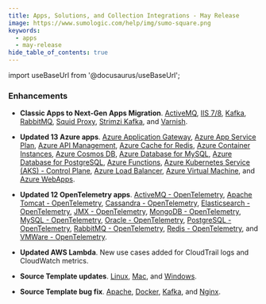 ```yaml
---
title: Apps, Solutions, and Collection Integrations - May Release 
image: https://www.sumologic.com/help/img/sumo-square.png
keywords:
  - apps
  - may-release
hide_table_of_contents: true    
---
```


import useBaseUrl from '@docusaurus/useBaseUrl';

### Enhancements

- **Classic Apps to Next-Gen Apps Migration**. [ActiveMQ](/docs/integrations/containers-orchestration/activemq/), [IIS 7/8](/docs/integrations/microsoft-azure/iis-7/), [Kafka](/docs/integrations/containers-orchestration/kafka/), [RabbitMQ](/docs/integrations/containers-orchestration/rabbitmq/), [Squid Proxy](/docs/integrations/web-servers/squid-proxy/), [Strimzi Kafka](/docs/integrations/containers-orchestration/strimzi-kafka/), and [Varnish](/docs/integrations/web-servers/varnish/).

- **Updated 13 Azure apps**. [Azure Application Gateway](/docs/integrations/microsoft-azure/azure-application-gateway/), [Azure App Service Plan](/docs/integrations/microsoft-azure/azure-app-service-plan/), [Azure API Management](/docs/integrations/microsoft-azure/azure-api-management/), [Azure Cache for Redis](/docs/integrations/microsoft-azure/azure-cache-for-redis/), [Azure Container Instances](/docs/integrations/microsoft-azure/azure-container-instances/), [Azure Cosmos DB](/docs/integrations/microsoft-azure/azure-cosmos-db/), [Azure Database for MySQL](/docs/integrations/microsoft-azure/azure-database-for-mysql/), [Azure Database for PostgreSQL](/docs/integrations/microsoft-azure/azure-database-for-postgresql/), [Azure Functions](/docs/integrations/microsoft-azure/azure-functions/), [Azure Kubernetes Service (AKS) - Control Plane](/docs/integrations/microsoft-azure/kubernetes/), [Azure Load Balancer](/docs/integrations/microsoft-azure/azure-load-balancer/), [Azure Virtual Machine](/docs/integrations/microsoft-azure/azure-virtual-machine/), and [Azure WebApps](/docs/integrations/microsoft-azure/web-apps/).

- **Updated 12 OpenTelemetry apps**. [ActiveMQ - OpenTelemetry](/docs/integrations/containers-orchestration/opentelemetry/activemq-opentelemetry/), [Apache Tomcat - OpenTelemetry](/docs/integrations/web-servers/opentelemetry/apache-tomcat-opentelemetry/), [Cassandra - OpenTelemetry](/docs/integrations/databases/opentelemetry/cassandra-opentelemetry/), [Elasticsearch - OpenTelemetry](/docs/integrations/databases/opentelemetry/elasticsearch-opentelemetry/), [JMX - OpenTelemetry](/docs/integrations/app-development/opentelemetry/jmx-opentelemetry/), [MongoDB - OpenTelemetry](/docs/integrations/databases/opentelemetry/mongodb-opentelemetry/), [MySQL - OpenTelemetry](/docs/integrations/databases/opentelemetry/mysql-opentelemetry/), [Oracle - OpenTelemetry](/docs/integrations/databases/opentelemetry/oracle-opentelemetry/), [PostgreSQL - OpenTelemetry](/docs/integrations/databases/opentelemetry/postgresql-opentelemetry/), [RabbitMQ - OpenTelemetry](/docs/integrations/containers-orchestration/opentelemetry/rabbitmq-opentelemetry/), [Redis - OpenTelemetry](/docs/integrations/databases/opentelemetry/redis-opentelemetry/), and [VMWare - OpenTelemetry](/docs/integrations/containers-orchestration/opentelemetry/vmware-opentelemetry/).

- **Updated AWS Lambda**. New use cases added for CloudTrail logs and CloudWatch metrics.

- **Source Template updates**. [Linux](/docs/send-data/opentelemetry-collector/remote-management/source-templates/linux/), [Mac](/docs/send-data/opentelemetry-collector/remote-management/source-templates/mac/), and [Windows](/docs/send-data/opentelemetry-collector/remote-management/source-templates/windows/).

- **Source Template bug fix**. [Apache](/docs/send-data/opentelemetry-collector/remote-management/source-templates/apache/), [Docker](/docs/send-data/opentelemetry-collector/remote-management/source-templates/docker/), [Kafka](/docs/send-data/opentelemetry-collector/remote-management/source-templates/kafka/), and [Nginx](/docs/send-data/opentelemetry-collector/remote-management/source-templates/nginx/).